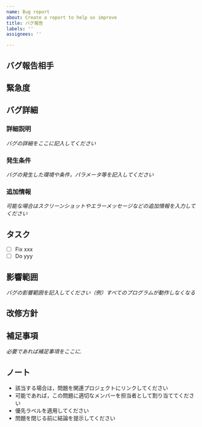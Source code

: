 ```yaml
---
name: Bug report
about: Create a report to help us improve
title: バグ報告
labels: ''
assignees: ''

---
```


## バグ報告相手
<!--
@name1
@name2
などのメンションを飛ばす必要がある相手を指定してください。
-->

## 緊急度
<!--
S: 即時対応必須
A: 次回の同様の案件のリリースまでに対応が必須
B: 可能な限り次回のリリースに入れ込みたい
C: 手が空いたら対応
-->

## バグ詳細
### 詳細説明
_バグの詳細をここに記入してください_

### 発生条件
_バグの発生した環境や条件，パラメータ等を記入してください_

### 追加情報
_可能な場合はスクリーンショットやエラーメッセージなどの追加情報を入力してください_

## タスク
- [ ] Fix xxx
- [ ] Do yyy

## 影響範囲
_バグの影響範囲を記入してください（例）すべてのプログラムが動作しなくなる_

## 改修方針
<!--
どういう修正を行うつもりなのかを記述してください。
-->

## 補足事項
_必要であれば補足事項をここに._

## ノート
- 該当する場合は，問題を関連プロジェクトにリンクしてください
- 可能であれば，この問題に適切なメンバーを担当者として割り当ててください
- 優先ラベルを適用してください
- 問題を閉じる前に結論を提示してください
